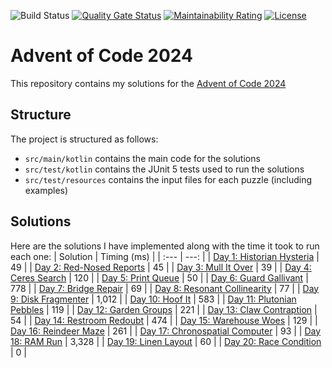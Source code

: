 ![Build Status](https://github.com/jwcarman/adventofcode2024/actions/workflows/maven.yml/badge.svg?branch=main)
[![Quality Gate Status](https://sonarcloud.io/api/project_badges/measure?project=jwcarman_adventofcode2024&metric=alert_status)](https://sonarcloud.io/summary/new_code?id=jwcarman_adventofcode2024)
[![Maintainability Rating](https://sonarcloud.io/api/project_badges/measure?project=jwcarman_adventofcode2024&metric=sqale_rating)](https://sonarcloud.io/summary/new_code?id=jwcarman_adventofcode2024)
[![License](https://img.shields.io/badge/License-Apache_2.0-blue.svg)](https://opensource.org/licenses/Apache-2.0)

# Advent of Code 2024

This repository contains my solutions for the [Advent of Code 2024](https://adventofcode.com/2024)

## Structure

The project is structured as follows:

* `src/main/kotlin` contains the main code for the solutions
* `src/test/kotlin` contains the JUnit 5 tests used to run the solutions
* `src/test/resources` contains the input files for each puzzle (including examples)

## Solutions

Here are the solutions I have implemented along with the time it took to run each one:
| Solution | Timing (ms) |
| :--- | ---: |
| [Day 1: Historian Hysteria](src/test/kotlin/adventofcode/Day01Test.kt) | 49 |
| [Day 2: Red-Nosed Reports](src/test/kotlin/adventofcode/Day02Test.kt) | 45 |
| [Day 3: Mull It Over](src/test/kotlin/adventofcode/Day03Test.kt) | 39 |
| [Day 4: Ceres Search](src/test/kotlin/adventofcode/Day04Test.kt) | 120 |
| [Day 5: Print Queue](src/test/kotlin/adventofcode/Day05Test.kt) | 50 |
| [Day 6: Guard Gallivant](src/test/kotlin/adventofcode/Day06Test.kt) | 778 |
| [Day 7: Bridge Repair](src/test/kotlin/adventofcode/Day07Test.kt) | 69 |
| [Day 8: Resonant Collinearity](src/test/kotlin/adventofcode/Day08Test.kt) | 77 |
| [Day 9: Disk Fragmenter](src/test/kotlin/adventofcode/Day09Test.kt) | 1,012 |
| [Day 10: Hoof It](src/test/kotlin/adventofcode/Day10Test.kt) | 583 |
| [Day 11: Plutonian Pebbles](src/test/kotlin/adventofcode/Day11Test.kt) | 119 |
| [Day 12: Garden Groups](src/test/kotlin/adventofcode/Day12Test.kt) | 221 |
| [Day 13: Claw Contraption](src/test/kotlin/adventofcode/Day13Test.kt) | 54 |
| [Day 14: Restroom Redoubt](src/test/kotlin/adventofcode/Day14Test.kt) | 474 |
| [Day 15: Warehouse Woes](src/test/kotlin/adventofcode/Day15Test.kt) | 129 |
| [Day 16: Reindeer Maze](src/test/kotlin/adventofcode/Day16Test.kt) | 261 |
| [Day 17: Chronospatial Computer](src/test/kotlin/adventofcode/Day17Test.kt) | 93 |
| [Day 18: RAM Run](src/test/kotlin/adventofcode/Day18Test.kt) | 3,328 |
| [Day 19: Linen Layout](src/test/kotlin/adventofcode/Day19Test.kt) | 60 |
| [Day 20: Race Condition](src/test/kotlin/adventofcode/Day20Test.kt) | 0 |
